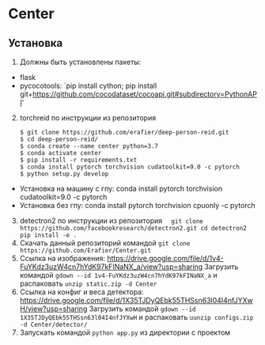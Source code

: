 # Center

## Установка
1. Должны быть установлены пакеты:  
- flask
- pycocotools: `pip install cython; pip install git+https://github.com/cocodataset/cocoapi.git#subdirectory=PythonAPI'
  
2. torchreid по инструкции из репозитория
    ```
    $ git clone https://github.com/erafier/deep-person-reid.git
    $ cd deep-person-reid/
    $ conda create --name center python=3.7
    $ conda activate center
    $ pip install -r requirements.txt
    $ conda install pytorch torchvision cudatoolkit=9.0 -c pytorch
    $ python setup.py develop
  * Установка на машину с гпу: conda install pytorch torchvision cudatoolkit=9.0 -c pytorch
  * Установка без гпу: conda install pytorch torchvision cpuonly -c pytorch
3. detectron2 по инструкции из репозитория
`  git clone https://github.com/facebookresearch/detectron2.git
   cd detectron2
   pip install -e .`
4. Скачать данный репозиторий командой `git clone https://github.com/Erafier/Center.git`
4. Ссылка на изображения: https://drive.google.com/file/d/1v4-FuYKdz3uzW4cn7hYdK97kFINaNX_a/view?usp=sharing
  Загрузить командой `gdown --id 1v4-FuYKdz3uzW4cn7hYdK97kFINaNX_a` и распаковать `unzip static.zip -d Center`
5. Ссылка на конфиг и веса детектора: https://drive.google.com/file/d/1X35TJDyQEbk55THSsn63l04I4nfJYXwH/view?usp=sharing
  Загрузить командой `gdown --id 1X35TJDyQEbk55THSsn63l04I4nfJYXwH` и распаковать `uunzip configs.zip -d Center/detector/`
6. Запускать командой `python app.py` из директории с проектом
